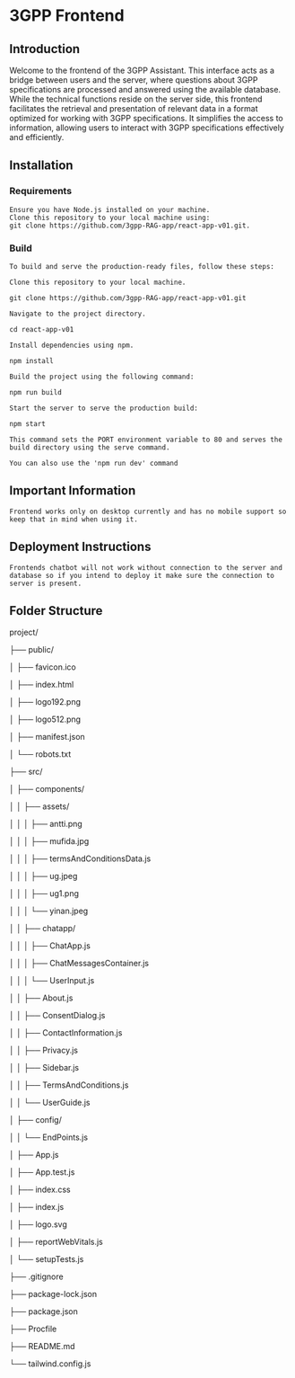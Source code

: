 # 3GPP Frontend

## Introduction

Welcome to the frontend of the 3GPP Assistant. This interface acts as a bridge between users and the server, where questions about 3GPP specifications are processed and answered using the available database. While the technical functions reside on the server side, this frontend facilitates the retrieval and presentation of relevant data in a format optimized for working with 3GPP specifications. It simplifies the access to information, allowing users to interact with 3GPP specifications effectively and efficiently.

## Installation

### Requirements

    Ensure you have Node.js installed on your machine.
    Clone this repository to your local machine using:
    git clone https://github.com/3gpp-RAG-app/react-app-v01.git.

### Build

    To build and serve the production-ready files, follow these steps:

    Clone this repository to your local machine.

    git clone https://github.com/3gpp-RAG-app/react-app-v01.git

    Navigate to the project directory.

    cd react-app-v01

    Install dependencies using npm.

    npm install

    Build the project using the following command:

    npm run build

    Start the server to serve the production build:

    npm start

    This command sets the PORT environment variable to 80 and serves the build directory using the serve command.

    You can also use the 'npm run dev' command

## Important Information

    Frontend works only on desktop currently and has no mobile support so keep that in mind when using it.

## Deployment Instructions

    Frontends chatbot will not work without connection to the server and database so if you intend to deploy it make sure the connection to server is present.

## Folder Structure

project/

├── public/

│   ├── favicon.ico

│   ├── index.html

│   ├── logo192.png

│   ├── logo512.png

│   ├── manifest.json

│   └── robots.txt

├── src/

│   ├── components/

│   │   ├── assets/

│   │   │   ├── antti.png

│   │   │   ├── mufida.jpg

│   │   │   ├── termsAndConditionsData.js

│   │   │   ├── ug.jpeg

│   │   │   ├── ug1.png

│   │   │   └── yinan.jpeg

│   │   ├── chatapp/

│   │   │   ├── ChatApp.js

│   │   │   ├── ChatMessagesContainer.js

│   │   │   └── UserInput.js

│   │   ├── About.js

│   │   ├── ConsentDialog.js

│   │   ├── ContactInformation.js

│   │   ├── Privacy.js

│   │   ├── Sidebar.js

│   │   ├── TermsAndConditions.js

│   │   └── UserGuide.js

│   ├── config/

│   │   └── EndPoints.js

│   ├── App.js

│   ├── App.test.js

│   ├── index.css

│   ├── index.js

│   ├── logo.svg

│   ├── reportWebVitals.js

│   └── setupTests.js

├── .gitignore

├── package-lock.json

├── package.json

├── Procfile

├── README.md

└── tailwind.config.js
